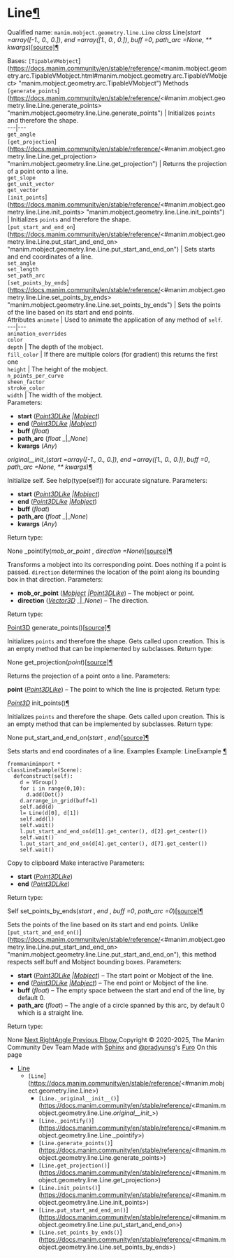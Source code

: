 # Line[¶](https://docs.manim.community/en/stable/reference/<#line> "Link to this heading")
Qualified name: `manim.mobject.geometry.line.Line`
_class_ Line(_start =array([-1., 0., 0.])_, _end =array([1., 0., 0.])_, _buff =0_, _path_arc =None_, _** kwargs_)[[source]](https://docs.manim.community/en/stable/reference/<../_modules/manim/mobject/geometry/line.html#Line>)[¶](https://docs.manim.community/en/stable/reference/<#manim.mobject.geometry.line.Line> "Link to this definition")
    
Bases: `[TipableVMobject`](https://docs.manim.community/en/stable/reference/<manim.mobject.geometry.arc.TipableVMobject.html#manim.mobject.geometry.arc.TipableVMobject> "manim.mobject.geometry.arc.TipableVMobject")
Methods
`[generate_points`](https://docs.manim.community/en/stable/reference/<#manim.mobject.geometry.line.Line.generate_points> "manim.mobject.geometry.line.Line.generate_points") | Initializes `points` and therefore the shape.  
---|---  
`get_angle`  
`[get_projection`](https://docs.manim.community/en/stable/reference/<#manim.mobject.geometry.line.Line.get_projection> "manim.mobject.geometry.line.Line.get_projection") | Returns the projection of a point onto a line.  
`get_slope`  
`get_unit_vector`  
`get_vector`  
`[init_points`](https://docs.manim.community/en/stable/reference/<#manim.mobject.geometry.line.Line.init_points> "manim.mobject.geometry.line.Line.init_points") | Initializes `points` and therefore the shape.  
`[put_start_and_end_on`](https://docs.manim.community/en/stable/reference/<#manim.mobject.geometry.line.Line.put_start_and_end_on> "manim.mobject.geometry.line.Line.put_start_and_end_on") | Sets starts and end coordinates of a line.  
`set_angle`  
`set_length`  
`set_path_arc`  
`[set_points_by_ends`](https://docs.manim.community/en/stable/reference/<#manim.mobject.geometry.line.Line.set_points_by_ends> "manim.mobject.geometry.line.Line.set_points_by_ends") | Sets the points of the line based on its start and end points.  
Attributes
`animate` | Used to animate the application of any method of `self`.  
---|---  
`animation_overrides`  
`color`  
`depth` | The depth of the mobject.  
`fill_color` | If there are multiple colors (for gradient) this returns the first one  
`height` | The height of the mobject.  
`n_points_per_curve`  
`sheen_factor`  
`stroke_color`  
`width` | The width of the mobject.  
Parameters:
    
  * **start** ([_Point3DLike_](https://docs.manim.community/en/stable/reference/<manim.typing.html#manim.typing.Point3DLike> "manim.typing.Point3DLike") _|_[_Mobject_](https://docs.manim.community/en/stable/reference/<manim.mobject.mobject.Mobject.html#manim.mobject.mobject.Mobject> "manim.mobject.mobject.Mobject"))
  * **end** ([_Point3DLike_](https://docs.manim.community/en/stable/reference/<manim.typing.html#manim.typing.Point3DLike> "manim.typing.Point3DLike") _|_[_Mobject_](https://docs.manim.community/en/stable/reference/<manim.mobject.mobject.Mobject.html#manim.mobject.mobject.Mobject> "manim.mobject.mobject.Mobject"))
  * **buff** (_float_)
  * **path_arc** (_float_ _|__None_)
  * **kwargs** (_Any_)


_original__init__(_start =array([-1., 0., 0.])_, _end =array([1., 0., 0.])_, _buff =0_, _path_arc =None_, _** kwargs_)[¶](https://docs.manim.community/en/stable/reference/<#manim.mobject.geometry.line.Line._original__init__> "Link to this definition")
    
Initialize self. See help(type(self)) for accurate signature.
Parameters:
    
  * **start** ([_Point3DLike_](https://docs.manim.community/en/stable/reference/<manim.typing.html#manim.typing.Point3DLike> "manim.typing.Point3DLike") _|_[_Mobject_](https://docs.manim.community/en/stable/reference/<manim.mobject.mobject.Mobject.html#manim.mobject.mobject.Mobject> "manim.mobject.mobject.Mobject"))
  * **end** ([_Point3DLike_](https://docs.manim.community/en/stable/reference/<manim.typing.html#manim.typing.Point3DLike> "manim.typing.Point3DLike") _|_[_Mobject_](https://docs.manim.community/en/stable/reference/<manim.mobject.mobject.Mobject.html#manim.mobject.mobject.Mobject> "manim.mobject.mobject.Mobject"))
  * **buff** (_float_)
  * **path_arc** (_float_ _|__None_)
  * **kwargs** (_Any_)


Return type:
    
None
_pointify(_mob_or_point_ , _direction =None_)[[source]](https://docs.manim.community/en/stable/reference/<../_modules/manim/mobject/geometry/line.html#Line._pointify>)[¶](https://docs.manim.community/en/stable/reference/<#manim.mobject.geometry.line.Line._pointify> "Link to this definition")
    
Transforms a mobject into its corresponding point. Does nothing if a point is passed.
`direction` determines the location of the point along its bounding box in that direction.
Parameters:
    
  * **mob_or_point** ([_Mobject_](https://docs.manim.community/en/stable/reference/<manim.mobject.mobject.Mobject.html#manim.mobject.mobject.Mobject> "manim.mobject.mobject.Mobject") _|_[_Point3DLike_](https://docs.manim.community/en/stable/reference/<manim.typing.html#manim.typing.Point3DLike> "manim.typing.Point3DLike")) – The mobject or point.
  * **direction** ([_Vector3D_](https://docs.manim.community/en/stable/reference/<manim.typing.html#manim.typing.Vector3D> "manim.typing.Vector3D") _|__None_) – The direction.


Return type:
    
[Point3D](https://docs.manim.community/en/stable/reference/<manim.typing.html#manim.typing.Point3D> "manim.typing.Point3D")
generate_points()[[source]](https://docs.manim.community/en/stable/reference/<../_modules/manim/mobject/geometry/line.html#Line.generate_points>)[¶](https://docs.manim.community/en/stable/reference/<#manim.mobject.geometry.line.Line.generate_points> "Link to this definition")
    
Initializes `points` and therefore the shape.
Gets called upon creation. This is an empty method that can be implemented by subclasses.
Return type:
    
None
get_projection(_point_)[[source]](https://docs.manim.community/en/stable/reference/<../_modules/manim/mobject/geometry/line.html#Line.get_projection>)[¶](https://docs.manim.community/en/stable/reference/<#manim.mobject.geometry.line.Line.get_projection> "Link to this definition")
    
Returns the projection of a point onto a line.
Parameters:
    
**point** ([_Point3DLike_](https://docs.manim.community/en/stable/reference/<manim.typing.html#manim.typing.Point3DLike> "manim.typing.Point3DLike")) – The point to which the line is projected.
Return type:
    
[_Point3D_](https://docs.manim.community/en/stable/reference/<manim.typing.html#manim.typing.Point3D> "manim.typing.Point3D")
init_points()[¶](https://docs.manim.community/en/stable/reference/<#manim.mobject.geometry.line.Line.init_points> "Link to this definition")
    
Initializes `points` and therefore the shape.
Gets called upon creation. This is an empty method that can be implemented by subclasses.
Return type:
    
None
put_start_and_end_on(_start_ , _end_)[[source]](https://docs.manim.community/en/stable/reference/<../_modules/manim/mobject/geometry/line.html#Line.put_start_and_end_on>)[¶](https://docs.manim.community/en/stable/reference/<#manim.mobject.geometry.line.Line.put_start_and_end_on> "Link to this definition")
    
Sets starts and end coordinates of a line.
Examples
Example: LineExample [¶](https://docs.manim.community/en/stable/reference/<#lineexample>)
```
frommanimimport *
classLineExample(Scene):
  defconstruct(self):
    d = VGroup()
    for i in range(0,10):
      d.add(Dot())
    d.arrange_in_grid(buff=1)
    self.add(d)
    l= Line(d[0], d[1])
    self.add(l)
    self.wait()
    l.put_start_and_end_on(d[1].get_center(), d[2].get_center())
    self.wait()
    l.put_start_and_end_on(d[4].get_center(), d[7].get_center())
    self.wait()

```
Copy to clipboard
Make interactive
Parameters:
    
  * **start** ([_Point3DLike_](https://docs.manim.community/en/stable/reference/<manim.typing.html#manim.typing.Point3DLike> "manim.typing.Point3DLike"))
  * **end** ([_Point3DLike_](https://docs.manim.community/en/stable/reference/<manim.typing.html#manim.typing.Point3DLike> "manim.typing.Point3DLike"))


Return type:
    
Self
set_points_by_ends(_start_ , _end_ , _buff =0_, _path_arc =0_)[[source]](https://docs.manim.community/en/stable/reference/<../_modules/manim/mobject/geometry/line.html#Line.set_points_by_ends>)[¶](https://docs.manim.community/en/stable/reference/<#manim.mobject.geometry.line.Line.set_points_by_ends> "Link to this definition")
    
Sets the points of the line based on its start and end points. Unlike `[put_start_and_end_on()`](https://docs.manim.community/en/stable/reference/<#manim.mobject.geometry.line.Line.put_start_and_end_on> "manim.mobject.geometry.line.Line.put_start_and_end_on"), this method respects self.buff and Mobject bounding boxes.
Parameters:
    
  * **start** ([_Point3DLike_](https://docs.manim.community/en/stable/reference/<manim.typing.html#manim.typing.Point3DLike> "manim.typing.Point3DLike") _|_[_Mobject_](https://docs.manim.community/en/stable/reference/<manim.mobject.mobject.Mobject.html#manim.mobject.mobject.Mobject> "manim.mobject.mobject.Mobject")) – The start point or Mobject of the line.
  * **end** ([_Point3DLike_](https://docs.manim.community/en/stable/reference/<manim.typing.html#manim.typing.Point3DLike> "manim.typing.Point3DLike") _|_[_Mobject_](https://docs.manim.community/en/stable/reference/<manim.mobject.mobject.Mobject.html#manim.mobject.mobject.Mobject> "manim.mobject.mobject.Mobject")) – The end point or Mobject of the line.
  * **buff** (_float_) – The empty space between the start and end of the line, by default 0.
  * **path_arc** (_float_) – The angle of a circle spanned by this arc, by default 0 which is a straight line.


Return type:
    
None
[ Next RightAngle ](https://docs.manim.community/en/stable/reference/<manim.mobject.geometry.line.RightAngle.html>) [ Previous Elbow ](https://docs.manim.community/en/stable/reference/<manim.mobject.geometry.line.Elbow.html>)
Copyright © 2020-2025, The Manim Community Dev Team 
Made with [Sphinx](https://docs.manim.community/en/stable/reference/<https:/www.sphinx-doc.org/>) and [@pradyunsg](https://docs.manim.community/en/stable/reference/<https:/pradyunsg.me>)'s [Furo](https://docs.manim.community/en/stable/reference/<https:/github.com/pradyunsg/furo>)
On this page 
  * [Line](https://docs.manim.community/en/stable/reference/<#>)
    * `[Line`](https://docs.manim.community/en/stable/reference/<#manim.mobject.geometry.line.Line>)
      * `[Line._original__init__()`](https://docs.manim.community/en/stable/reference/<#manim.mobject.geometry.line.Line._original__init__>)
      * `[Line._pointify()`](https://docs.manim.community/en/stable/reference/<#manim.mobject.geometry.line.Line._pointify>)
      * `[Line.generate_points()`](https://docs.manim.community/en/stable/reference/<#manim.mobject.geometry.line.Line.generate_points>)
      * `[Line.get_projection()`](https://docs.manim.community/en/stable/reference/<#manim.mobject.geometry.line.Line.get_projection>)
      * `[Line.init_points()`](https://docs.manim.community/en/stable/reference/<#manim.mobject.geometry.line.Line.init_points>)
      * `[Line.put_start_and_end_on()`](https://docs.manim.community/en/stable/reference/<#manim.mobject.geometry.line.Line.put_start_and_end_on>)
      * `[Line.set_points_by_ends()`](https://docs.manim.community/en/stable/reference/<#manim.mobject.geometry.line.Line.set_points_by_ends>)


